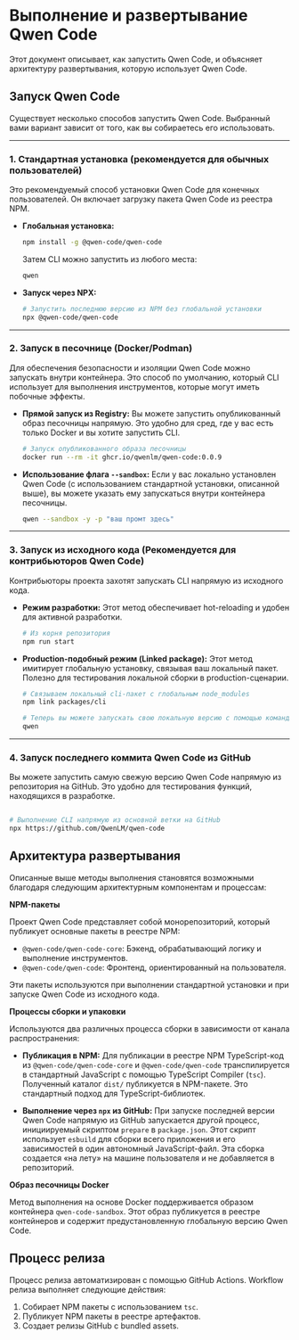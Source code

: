 # Выполнение и развертывание Qwen Code

Этот документ описывает, как запустить Qwen Code, и объясняет архитектуру развертывания, которую использует Qwen Code.

## Запуск Qwen Code

Существует несколько способов запустить Qwen Code. Выбранный вами вариант зависит от того, как вы собираетесь его использовать.

---

### 1. Стандартная установка (рекомендуется для обычных пользователей)

Это рекомендуемый способ установки Qwen Code для конечных пользователей. Он включает загрузку пакета Qwen Code из реестра NPM.

- **Глобальная установка:**

  ```bash
  npm install -g @qwen-code/qwen-code
  ```

  Затем CLI можно запустить из любого места:

  ```bash
  qwen
  ```

- **Запуск через NPX:**

  ```bash
  # Запустить последнюю версию из NPM без глобальной установки
  npx @qwen-code/qwen-code
  ```

---

### 2. Запуск в песочнице (Docker/Podman)

Для обеспечения безопасности и изоляции Qwen Code можно запускать внутри контейнера. Это способ по умолчанию, который CLI использует для выполнения инструментов, которые могут иметь побочные эффекты.

- **Прямой запуск из Registry:**
  Вы можете запустить опубликованный образ песочницы напрямую. Это удобно для сред, где у вас есть только Docker и вы хотите запустить CLI.
  ```bash
  # Запуск опубликованного образа песочницы
  docker run --rm -it ghcr.io/qwenlm/qwen-code:0.0.9
  ```
- **Использование флага `--sandbox`:**
  Если у вас локально установлен Qwen Code (с использованием стандартной установки, описанной выше), вы можете указать ему запускаться внутри контейнера песочницы.
  ```bash
  qwen --sandbox -y -p "ваш промт здесь"
  ```

---

### 3. Запуск из исходного кода (Рекомендуется для контрибьюторов Qwen Code)

Контрибьюторы проекта захотят запускать CLI напрямую из исходного кода.

- **Режим разработки:**
  Этот метод обеспечивает hot-reloading и удобен для активной разработки.
  ```bash
  # Из корня репозитория
  npm run start
  ```
- **Production-подобный режим (Linked package):**
  Этот метод имитирует глобальную установку, связывая ваш локальный пакет. Полезно для тестирования локальной сборки в production-сценарии.

  ```bash
  # Связываем локальный cli-пакет с глобальным node_modules
  npm link packages/cli

  # Теперь вы можете запускать свою локальную версию с помощью команды `qwen`
  qwen
  ```

---

### 4. Запуск последнего коммита Qwen Code из GitHub

Вы можете запустить самую свежую версию Qwen Code напрямую из репозитория на GitHub. Это удобно для тестирования функций, находящихся в разработке.

```bash

# Выполнение CLI напрямую из основной ветки на GitHub
npx https://github.com/QwenLM/qwen-code
```

## Архитектура развертывания

Описанные выше методы выполнения становятся возможными благодаря следующим архитектурным компонентам и процессам:

**NPM-пакеты**

Проект Qwen Code представляет собой монорепозиторий, который публикует основные пакеты в реестре NPM:

- `@qwen-code/qwen-code-core`: Бэкенд, обрабатывающий логику и выполнение инструментов.
- `@qwen-code/qwen-code`: Фронтенд, ориентированный на пользователя.

Эти пакеты используются при выполнении стандартной установки и при запуске Qwen Code из исходного кода.

**Процессы сборки и упаковки**

Используются два различных процесса сборки в зависимости от канала распространения:

- **Публикация в NPM:** Для публикации в реестре NPM TypeScript-код из `@qwen-code/qwen-code-core` и `@qwen-code/qwen-code` транспилируется в стандартный JavaScript с помощью TypeScript Compiler (`tsc`). Полученный каталог `dist/` публикуется в NPM-пакете. Это стандартный подход для TypeScript-библиотек.

- **Выполнение через `npx` из GitHub:** При запуске последней версии Qwen Code напрямую из GitHub запускается другой процесс, инициируемый скриптом `prepare` в `package.json`. Этот скрипт использует `esbuild` для сборки всего приложения и его зависимостей в один автономный JavaScript-файл. Эта сборка создается «на лету» на машине пользователя и не добавляется в репозиторий.

**Образ песочницы Docker**

Метод выполнения на основе Docker поддерживается образом контейнера `qwen-code-sandbox`. Этот образ публикуется в реестре контейнеров и содержит предустановленную глобальную версию Qwen Code.

## Процесс релиза

Процесс релиза автоматизирован с помощью GitHub Actions. Workflow релиза выполняет следующие действия:

1.  Собирает NPM пакеты с использованием `tsc`.
2.  Публикует NPM пакеты в реестре артефактов.
3.  Создает релизы GitHub с bundled assets.